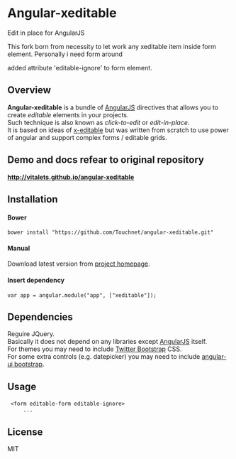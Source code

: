 # Angular-xeditable
Edit in place for AngularJS

This fork born from necessity to let work any xeditable item inside form element.
Personally i need form around 

added attribute 'editable-ignore' to form element.




## Overview
**Angular-xeditable** is a bundle of [AngularJS](http://angularjs.org) directives that allows you to create
*editable* elements in your projects.  
Such technique is also known as *click-to-edit* or *edit-in-place*.  
It is based on ideas of [x-editable](http://vitalets.github.io/x-editable) but was written from scratch
to use power of angular and support complex forms / editable grids.

## Demo and docs refear to original repository
**http://vitalets.github.io/angular-xeditable**

## Installation
#### Bower
````
bower install "https://github.com/Touchnet/angular-xeditable.git"
````
#### Manual
Download latest version from [project homepage](https://github.com/Touchnet/angular-xeditable).
#### Insert dependency 
````
var app = angular.module("app", ["xeditable"]);
````

## Dependencies
Reguire JQuery.    
Basically it does not depend on any libraries except [AngularJS](http://angularjs.org) itself.    
For themes you may need to include [Twitter Bootstrap](http://getbootstrap.com) CSS.  
For some extra controls (e.g. datepicker) you may need to include [angular-ui bootstrap](http://angular-ui.github.io/bootstrap/).


## Usage
####
````
 <form editable-form editable-ignore>
     ...
````
####


## License
MIT
